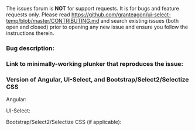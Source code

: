 The issues forum is __NOT__ for support requests. It is for bugs and feature requests only.
Please read https://github.com/granteagon/ui-select-temp/blob/master/CONTRIBUTING.md and search
existing issues (both open and closed) prior to opening any new issue and ensure you follow the instructions therein.

### Bug description:

### Link to minimally-working plunker that reproduces the issue:

### Version of Angular, UI-Select, and Bootstrap/Select2/Selectize CSS

Angular:

UI-Select:

Bootstrap/Select2/Selectize CSS (if applicable):

